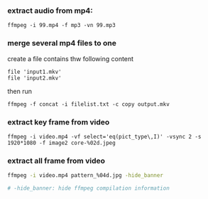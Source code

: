 ### extract audio from mp4:
```
ffmpeg -i 99.mp4 -f mp3 -vn 99.mp3
```

### merge several mp4 files to one

create a file contains thw following content 

```
file 'input1.mkv'
file 'input2.mkv'
```

then run
```
ffmpeg -f concat -i filelist.txt -c copy output.mkv
```


### extract key frame from video
```
ffmpeg -i video.mp4 -vf select='eq(pict_type\,I)' -vsync 2 -s 1920*1080 -f image2 core-%02d.jpeg
```


### extract all frame from video
```bash
ffmpeg -i video.mp4 pattern_%04d.jpg -hide_banner

# -hide_banner: hide ffmpeg compilation information
```
